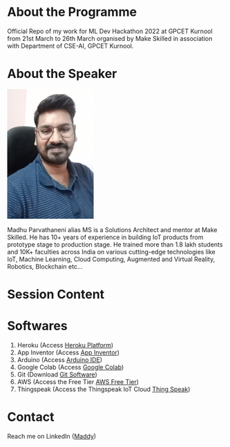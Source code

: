 # About the Programme

Official Repo of my work for ML Dev Hackathon 2022 at GPCET Kurnool from 21st March to 26th March organised by Make Skilled in association with Department of CSE-AI, GPCET Kurnool.

# About the Speaker

<img src="https://raw.githubusercontent.com/madblocksgit/ETAI-2021---VSSUT-11th-aug-iot-session/main/maddy.jpg" height="300" width="200" />

Madhu Parvathaneni alias MS is a Solutions Architect and mentor at Make Skilled. He has 10+ years of experience in building IoT products from prototype stage to production stage. He trained more than 1.8 lakh students and 10K+ faculties across India on various cutting-edge technologies like IoT, Machine Learning, Cloud Computing, Augmented and Virtual Reality, Robotics, Blockchain etc...



# Session Content


# Softwares

1. Heroku (Access <a href="https://heroku.com">Heroku Platform</a>)
2. App Inventor (Access <a href="http://ai2.appinventor.mit.edu/">App Inventor</a>)
3. Arduino (Access <a href="https://create.arduino.cc">Arduino IDE</a>)
4. Google Colab (Access <a href="https://colab.research.google.com">Google Colab</a>)
5. Git (Download <a href="https://git-scm.com">Git Software</a>)
6. AWS (Access the Free Tier <a href="https://aws.amazon.com/free">AWS Free Tier</a>)
7. Thingspeak (Access the Thingspeak IoT Cloud <a href="https://thingspeak.com">Thing Speak</a>)


# Contact
Reach me on LinkedIn (<a href="https://www.linkedin.com/in/madhupiot/">Maddy</a>)
